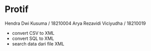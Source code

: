 Protif
======
Hendra Dwi Kusuma       / 18210004
Arya Rezavidi Viciyudha / 18210019

- convert CSV to XML
- convert SQL to XML
- search data dari file XML
